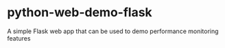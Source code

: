 python-web-demo-flask
=====================

A simple Flask web app that can be used to demo performance monitoring features
